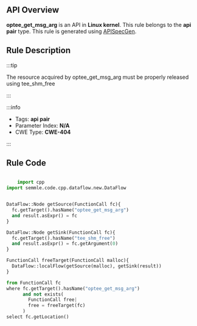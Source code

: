 ---
---


## API Overview
**optee_get_msg_arg** is an API in **Linux kernel**. This rule belongs to the **api pair** type. This rule is generated using [APISpecGen](../../tools/APISpecGen).
## Rule Description

:::tip

The resource acquired by optee_get_msg_arg must be properly released using tee_shm_free

:::

:::info

- Tags: **api pair**
- Parameter Index: **N/A**
- CWE Type: **CWE-404**

:::

## Rule Code
```python

    import cpp
import semmle.code.cpp.dataflow.new.DataFlow


DataFlow::Node getSource(FunctionCall fc){
  fc.getTarget().hasName("optee_get_msg_arg")
  and result.asExpr() = fc
}

DataFlow::Node getSink(FunctionCall fc){
  fc.getTarget().hasName("tee_shm_free")
  and result.asExpr() = fc.getArgument(0)
}

FunctionCall freeTarget(FunctionCall malloc){
  DataFlow::localFlow(getSource(malloc), getSink(result))
}

from FunctionCall fc
where fc.getTarget().hasName("optee_get_msg_arg")
      and not exists(
        FunctionCall free| 
        free = freeTarget(fc)
      )
select fc.getLocation()

    
```